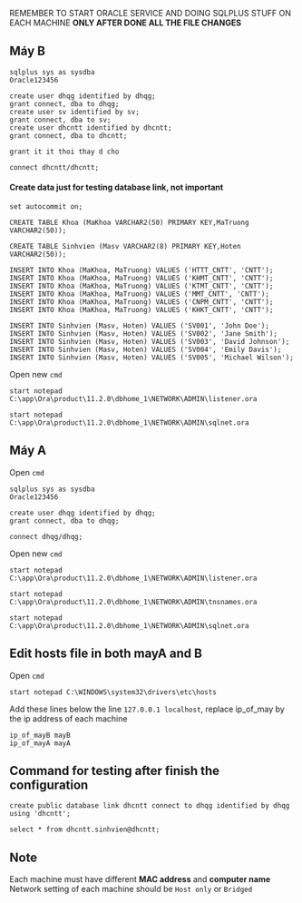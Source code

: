  REMEMBER TO START ORACLE SERVICE AND DOING SQLPLUS STUFF ON EACH MACHINE **ONLY AFTER DONE ALL THE FILE CHANGES**

## Máy B


```
sqlplus sys as sysdba
Oracle123456
```

```
create user dhqg identified by dhqg;
grant connect, dba to dhqg;
create user sv identified by sv;
grant connect, dba to sv;
create user dhcntt identified by dhcntt;
grant connect, dba to dhcntt;

grant it it thoi thay d cho
```

```
connect dhcntt/dhcntt;
```

#### Create data just for testing database link, not important

```
set autocommit on;

CREATE TABLE Khoa (MaKhoa VARCHAR2(50) PRIMARY KEY,MaTruong VARCHAR2(50));

CREATE TABLE Sinhvien (Masv VARCHAR2(8) PRIMARY KEY,Hoten VARCHAR2(50));

```

```
INSERT INTO Khoa (MaKhoa, MaTruong) VALUES ('HTTT_CNTT', 'CNTT');
INSERT INTO Khoa (MaKhoa, MaTruong) VALUES ('KHMT_CNTT', 'CNTT');
INSERT INTO Khoa (MaKhoa, MaTruong) VALUES ('KTMT_CNTT', 'CNTT');
INSERT INTO Khoa (MaKhoa, MaTruong) VALUES ('MMT_CNTT', 'CNTT');
INSERT INTO Khoa (MaKhoa, MaTruong) VALUES ('CNPM_CNTT', 'CNTT');
INSERT INTO Khoa (MaKhoa, MaTruong) VALUES ('KHKT_CNTT', 'CNTT');

INSERT INTO Sinhvien (Masv, Hoten) VALUES ('SV001', 'John Doe');
INSERT INTO Sinhvien (Masv, Hoten) VALUES ('SV002', 'Jane Smith');
INSERT INTO Sinhvien (Masv, Hoten) VALUES ('SV003', 'David Johnson');
INSERT INTO Sinhvien (Masv, Hoten) VALUES ('SV004', 'Emily Davis');
INSERT INTO Sinhvien (Masv, Hoten) VALUES ('SV005', 'Michael Wilson');

```

Open new `cmd`

```
start notepad C:\app\Ora\product\11.2.0\dbhome_1\NETWORK\ADMIN\listener.ora
```

```
start notepad C:\app\Ora\product\11.2.0\dbhome_1\NETWORK\ADMIN\sqlnet.ora
```


## Máy A

Open `cmd` 

```
sqlplus sys as sysdba
Oracle123456
```

```
create user dhqg identified by dhqg;
grant connect, dba to dhqg;
```

```
connect dhqg/dhqg;
```

Open new `cmd`

```
start notepad C:\app\Ora\product\11.2.0\dbhome_1\NETWORK\ADMIN\listener.ora
```

```
start notepad C:\app\Ora\product\11.2.0\dbhome_1\NETWORK\ADMIN\tnsnames.ora
```

```
start notepad C:\app\Ora\product\11.2.0\dbhome_1\NETWORK\ADMIN\sqlnet.ora
```
## Edit hosts file in both mayA and B

Open `cmd` 
```
start notepad C:\WINDOWS\system32\drivers\etc\hosts
```

Add these lines below the line `127.0.0.1 localhost`, replace ip_of_may by the ip address of each machine

```
ip_of_mayB mayB
ip_of_mayA mayA
```

## Command for testing after finish the configuration
```
create public database link dhcntt connect to dhqg identified by dhqg using 'dhcntt';
```
```
select * from dhcntt.sinhvien@dhcntt;
```

## Note

Each machine must have different **MAC address** and **computer name**
Network setting of each machine should be `Host only` or `Bridged` 

